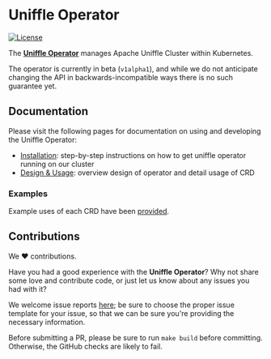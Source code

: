 <!--
  ~ Licensed to the Apache Software Foundation (ASF) under one or more
  ~ contributor license agreements.  See the NOTICE file distributed with
  ~ this work for additional information regarding copyright ownership.
  ~ The ASF licenses this file to You under the Apache License, Version 2.0
  ~ (the "License"); you may not use this file except in compliance with
  ~ the License.  You may obtain a copy of the License at
  ~
  ~    http://www.apache.org/licenses/LICENSE-2.0
  ~
  ~ Unless required by applicable law or agreed to in writing, software
  ~ distributed under the License is distributed on an "AS IS" BASIS,
  ~ WITHOUT WARRANTIES OR CONDITIONS OF ANY KIND, either express or implied.
  ~ See the License for the specific language governing permissions and
  ~ limitations under the License.
  -->

# Uniffle Operator

[![License](https://img.shields.io/badge/LICENSE-Apache2.0-ff69b4.svg)](http://www.apache.org/licenses/LICENSE-2.0.html)

The __[Uniffle Operator](https://github.com/apache/incubator-uniffle/tree/master/deploy/kubernetes/operator/)__ manages
Apache Uniffle Cluster within Kubernetes.

The operator is currently in beta (`v1alpha1`), and while we do not anticipate changing the API in
backwards-incompatible ways there is no such guarantee yet.

## Documentation

Please visit the following pages for documentation on using and developing the Uniffle Operator:

- [Installation](docs/install.md): step-by-step instructions on how to get uniffle operator running on our cluster
- [Design & Usage](docs/design): overview design of operator and detail usage of CRD

### Examples

Example uses of each CRD have been [provided](examples).

## Contributions

We :heart: contributions.

Have you had a good experience with the **Uniffle Operator**? Why not share some love and contribute code, or just let
us know about any issues you had with it?

We welcome issue reports [here](https://github.com/apache/incubator-uniffle/issues); be sure to choose the proper issue
template for your issue, so that we can be sure you're providing the necessary information.

Before submitting a PR, please be sure to run `make build` before committing. Otherwise, the GitHub checks are likely to
fail.

